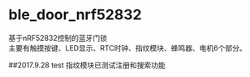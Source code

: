 
# ble_door_nrf52832
基于nRF52832控制的蓝牙门锁<br>
主要有触摸按键、LED显示、RTC时钟、指纹模块、蜂鸣器、电机6个部分。<br>

##2017.9.28 test
指纹模块已测试注册和搜索功能
